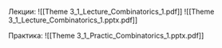 Лекции:
![[Theme 3_1_Lecture_Combinatorics_1.pdf]]
![[Theme 3_1_Lecture_Combinatorics_1.pptx.pdf]]

Практика:
![[Theme 3_1_Practic_Combinatorics_1.pptx.pdf]]
